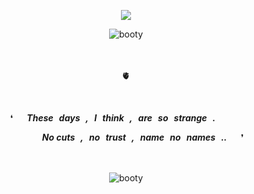 <div align="center">
 
 ![](https://komarev.com/ghpvc/?username=dpdfreak&label=BULLETS&color=511B1F)
 
<picture>
 <img alt=booty src=https://i.postimg.cc/7YXj6Ps6/boothill.png>
</picture>

</br>

</br>

</br>

🫀


</br>

❛   ***These days , I think , are so strange .***   

​      ***No cuts , no trust , name no names ..***   ❜

</br>

</br>

<picture>
 <img alt=booty src=https://i.postimg.cc/N0rgm2Sb/boothill.png>
</picture>

</div>
